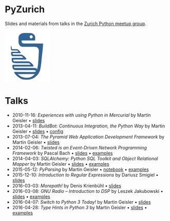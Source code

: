 # PyZurich

Slides and materials from talks in the
[Zurich Python meetup group][pyzurich].

![](pyzurich.png)

# Talks

* 2010-11-16: *Experiences with using Python in Mercurial* by Martin
  Geisler • [slides][2010-11-16]
* 2013-04-11: *BuildBot: Continuous Integration, the Python Way* by Martin
  Geisler • [slides][2013-04-11a] • [config][2013-04-11b]
* 2013-07-04: *The Pyramid Web Application Development Framework* by
  Martin Geisler • [slides][2013-07-04]
* 2014-02-06: *Twisted is an Event-Driven Network Programming
  Framework* by Pascal Bach • [slides][2014-02-06a] •
  [examples][2014-02-06b]
* 2014-04-03: *SQLAlchemy: Python SQL Toolkit and Object Relational
  Mapper* by Martin Geisler • [slides][2014-04-03a] •
  [examples][2014-04-03b]
* 2015-05-12: *PyParsing* by Martin Geisler • [notebook][2015-05-12a]
  • [examples][2015-05-12b]
* 2015-12-10: *Introduction to Regular Expressions* by Dariusz Smigiel
  • [slides][2015-12-10]
* 2016-03-03: *Morepath!* by Denis Krienbühl • [slides][2016-03-03]
* 2016-03-08: *GNU Radio – Introduction to DSP* by Leszek Jakubowski •
  [slides][2016-03-08a] • [examples][2016-03-08b]
* 2016-04-07: *Switch to Python 3 Today!* by Martin Geisler •
  [slides][2016-04-07]
* 2016-04-28: *Type Hints in Python 3* by Martin Geisler •
  [slides][2016-04-28a] • [examples][2016-04-28b]


[2010-11-16]: https://mgeisler.github.io/pyzurich/talks/2010-11-16-mercurial/python-hg-talk.pdf
[2013-04-11a]: talks/2013-04-11-buildbot/buildbot.rst
[2013-04-11b]: talks/2013-04-11-buildbot/minimal.cfg
[2013-07-04]: https://mgeisler.github.io/pyzurich/talks/2013-07-04-pyramid-web-framework/pyzh-pyramid.pdf
[2014-02-06a]: https://mgeisler.github.io/pyzurich/talks/2014-02-06-twisted/Twisted_Presentation_2014-02-06-final.pdf
[2014-02-06b]: talks/2014-02-06-twisted/examples/
[2014-04-03a]: https://mgeisler.github.io/pyzurich/talks/2014-04-03-sqlalchemy/pyzh-sqlalchemy.pdf
[2014-04-03b]: talks/2014-04-03-sqlalchemy/
[2015-05-12a]: talks/2015-05-12-pyparsing/PyParsing.ipynb
[2015-05-12b]: talks/2015-05-12-pyparsing/
[2015-12-10]: https://mgeisler.github.io/pyzurich/talks/2015-12-10-introduction-to-re/python_re.pdf
[2016-03-03]: https://mgeisler.github.io/pyzurich/talks/2016-03-03-morepath-introduction/morepath-introduction-at-pyzurich.pdf
[2016-03-08a]: https://mgeisler.github.io/pyzurich/talks/2016-03-08-gnuradio/pres.odp
[2016-03-08b]: talks/2016-03-08-gnuradio/
[2016-04-07]: https://mgeisler.github.io/pyzurich/talks/2016-04-07-switch-to-python-3/
[2016-04-28a]: https://mgeisler.github.io/pyzurich/talks/2016-04-28-mypy/
[2016-04-28b]: talks/2016-04-28-mypy/

[pyzurich]: http://www.meetup.com/pyzurich/
